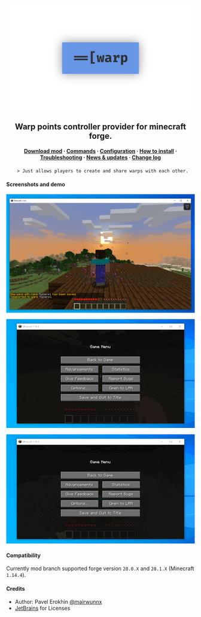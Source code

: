 <img align="center" src="assets/warps_social.png"/>

<h2 align="center">Warp points controller provider for minecraft forge.</h2>

<h4 align="center"><a href="https://github.com/ProjectEssentials/ProjectEssentials-Warps/releases/download/v1.14.4-1.2.2/Project.Essentials.Warps-1.14.4-1.2.2.jar">Download mod</a> · <a href="https://mairwunnx.gitbook.io/project-essentials/project-essentials-warps#commands-and-permissions">Commands</a> · <a href="https://mairwunnx.gitbook.io/project-essentials/project-essentials-warps#configuration">Configuration</a> · <a href="https://mairwunnx.gitbook.io/project-essentials/project-essentials-warps#how-to-install">How to install</a> · <a href="https://github.com/ProjectEssentials/ProjectEssentials-Warps/issues/new/choose">Troubleshooting</a> · <a href="https://t.me/minecraftforge">News & updates</a> · <a href="changelog.md">Change log</a></h4>

        > Just allows players to create and share warps with each other.

#### Screenshots and demo

![](assets/warp.png)

![](assets/warp_demo01.gif)

![](assets/warp_demo02.gif)

#### Compatibility

Currently mod branch supported forge version `28.0.X` and `28.1.X` (Minecraft `1.14.4`).

#### Credits

- Author: Pavel Erokhin [@mairwunnx](https://github.com/mairwunnx)
- [JetBrains](https://www.jetbrains.com/) for Licenses
